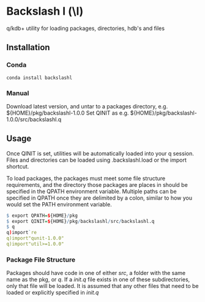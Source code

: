 # Backslash l (\l)
q/kdb+ utility for loading packages, directories, hdb's and files

## Installation
### Conda
```conda install backslashl```

### Manual
Download latest version, and untar to a packages directory, e.g. ${HOME}/pkg/backslashl-1.0.0
Set QINIT as e.g. ${HOME}/pkg/backslashl-1.0.0/src/backslashl.q

## Usage
Once QINIT is set, utilities will be automatically loaded into your q session. Files and directories can be loaded using .backslashl.load or the import shortcut.

To load packages, the packages must meet some file structure requirements, and the directory those packages are places in should be specified in the QPATH environment variable. 
Multiple paths can be specified in QPATH once they are delimited by a colon, similar to how you would set the PATH environment variable.
```q
$ export QPATH=${HOME}/pkg
$ export QINIT=${HOME}/pkg/backslashl/src/backslashl.q
$ q
q)import`re
q)import"qunit-1.0.0"
q)import"util>=1.0.0"
```

### Package File Structure
Packages should have code in one of either _src_, a folder with the same name as the pkg, or _q_. If a _init.q_ file exists in one of these subdirectories, only that file will be loaded. It is assumed that
any other files that need to be loaded or explicitly specified in _init.q_

